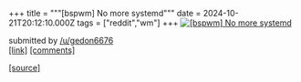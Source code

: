 +++
title = """[bspwm] No more systemd"""
date = 2024-10-21T20:12:10.000Z
tags = ["reddit","wm"]
+++
[![[bspwm] No more systemd](https://preview.redd.it/gwhrfuvv26wd1.png?width=640&crop=smart&auto=webp&s=eba58a19674b688e9daed23ede776244a4814a6e "[bspwm] No more systemd")](https://www.reddit.com/r/unixporn/comments/1g8zi06/bspwm_no_more_systemd/)

submitted by [/u/gedon6676](https://www.reddit.com/user/gedon6676)  
[\[link\]](https://i.redd.it/gwhrfuvv26wd1.png) [\[comments\]](https://www.reddit.com/r/unixporn/comments/1g8zi06/bspwm_no_more_systemd/)

[[source]](https://www.reddit.com/r/unixporn/comments/1g8zi06/bspwm_no_more_systemd/)
